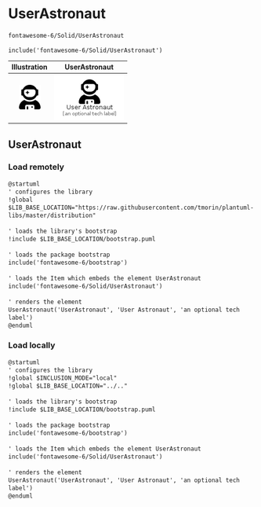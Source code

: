 # UserAstronaut


```text
fontawesome-6/Solid/UserAstronaut
```

```text
include('fontawesome-6/Solid/UserAstronaut')
```



| Illustration | UserAstronaut |
| :---: | :---: |
| ![illustration for Illustration](../../fontawesome-6/Solid/UserAstronaut.png) | ![illustration for UserAstronaut](../../fontawesome-6/Solid/UserAstronaut.Local.png) |




## UserAstronaut

### Load remotely
```plantuml
@startuml
' configures the library
!global $LIB_BASE_LOCATION="https://raw.githubusercontent.com/tmorin/plantuml-libs/master/distribution"

' loads the library's bootstrap
!include $LIB_BASE_LOCATION/bootstrap.puml

' loads the package bootstrap
include('fontawesome-6/bootstrap')

' loads the Item which embeds the element UserAstronaut
include('fontawesome-6/Solid/UserAstronaut')

' renders the element
UserAstronaut('UserAstronaut', 'User Astronaut', 'an optional tech label')
@enduml
```

### Load locally
```plantuml
@startuml
' configures the library
!global $INCLUSION_MODE="local"
!global $LIB_BASE_LOCATION="../.."

' loads the library's bootstrap
!include $LIB_BASE_LOCATION/bootstrap.puml

' loads the package bootstrap
include('fontawesome-6/bootstrap')

' loads the Item which embeds the element UserAstronaut
include('fontawesome-6/Solid/UserAstronaut')

' renders the element
UserAstronaut('UserAstronaut', 'User Astronaut', 'an optional tech label')
@enduml
```

